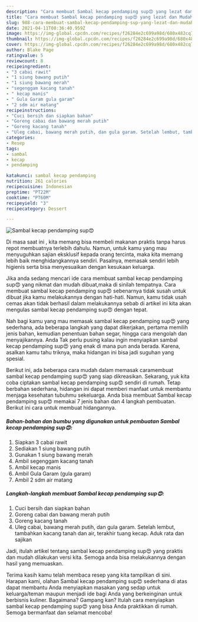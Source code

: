 ```yaml
---
description: "Cara membuat Sambal kecap pendamping sup😍 yang lezat dan Mudah Dibuat"
title: "Cara membuat Sambal kecap pendamping sup😍 yang lezat dan Mudah Dibuat"
slug: 988-cara-membuat-sambal-kecap-pendamping-sup-yang-lezat-dan-mudah-dibuat
date: 2021-04-11T08:36:40.959Z
image: https://img-global.cpcdn.com/recipes/f26284e2c699a98d/680x482cq70/sambal-kecap-pendamping-sup😍-foto-resep-utama.jpg
thumbnail: https://img-global.cpcdn.com/recipes/f26284e2c699a98d/680x482cq70/sambal-kecap-pendamping-sup😍-foto-resep-utama.jpg
cover: https://img-global.cpcdn.com/recipes/f26284e2c699a98d/680x482cq70/sambal-kecap-pendamping-sup😍-foto-resep-utama.jpg
author: Blake Page
ratingvalue: 5
reviewcount: 8
recipeingredient:
- "3 cabai rawit"
- "1 siung bawang putih"
- "1 siung bawang merah"
- "segenggam kacang tanah"
- " kecap manis"
- " Gula Garam gula garam"
- "2 sdm air matang"
recipeinstructions:
- "Cuci bersih dan siapkan bahan"
- "Goreng cabai dan bawang merah putih"
- "Goreng kacang tanah"
- "Uleg cabai, bawang merah putih, dan gula garam. Setelah lembut, tambahkan kacang tanah dan air, terakhir tuang kecap. Aduk rata dan sajikan"
categories:
- Resep
tags:
- sambal
- kecap
- pendamping

katakunci: sambal kecap pendamping 
nutrition: 261 calories
recipecuisine: Indonesian
preptime: "PT22M"
cooktime: "PT60M"
recipeyield: "3"
recipecategory: Dessert

---
```



![Sambal kecap pendamping sup😍](https://img-global.cpcdn.com/recipes/f26284e2c699a98d/680x482cq70/sambal-kecap-pendamping-sup😍-foto-resep-utama.jpg)

Di masa  saat ini , kita memang bisa membeli makanan praktis tanpa harus repot membuatnya terlebih dahulu. Namun, untuk kamu yang mau menyuguhkan sajian eksklusif kepada orang tercinta, maka kita memang lebih baik menghidangkannya sendiri. Pasalnya, memasak sendiri lebih higienis serta bisa menyesuaikan dengan kesukaan keluarga.

Jika anda sedang mencari ide cara membuat sambal kecap pendamping sup😍 yang nikmat dan mudah dibuat,maka di sinilah tempatnya. Cara membuat sambal kecap pendamping sup😍  sebenarnya tidak susah untuk dibuat jika kamu melakukannya dengan hati-hati. Namun, kamu tidak usah cemas akan tidak berhasil dalam melakukannya 
sebab di artikel ini kita akan mengulas sambal kecap pendamping sup😍 dengan tepat.  



Nah bagi kamu yang mau memasak sambal kecap pendamping sup😍 yang sederhana, ada beberapa langkah yang dapat dikerjakan, pertama memilih jenis bahan, kemudian penentuan bahan segar, hingga cara mengolah dan menyajikannya. Anda Tak perlu pusing kalau ingin menyiapkan sambal kecap pendamping sup😍 yang enak di mana pun anda berada. Karena, asalkan kamu  tahu triknya, maka hidangan ini bisa jadi suguhan yang spesial.

Berikut ini, ada beberapa cara mudah dalam memasak caramembuat sambal kecap pendamping sup😍 yang siap dikreasikan. Sekarang, yuk kita coba ciptakan sambal kecap pendamping sup😍 sendiri di rumah. Tetap berbahan sederhana, hidangan ini dapat memberi manfaat untuk membantu menjaga kesehatan tubuhmu sekeluarga. Anda bisa membuat Sambal kecap pendamping sup😍 memakai 7 jenis bahan dan 4 langkah pembuatan. Berikut ini cara untuk membuat hidangannya.

<!--inarticleads1-->

##### Bahan-bahan dan bumbu yang digunakan untuk pembuatan Sambal kecap pendamping sup😍:

1. Siapkan 3 cabai rawit
1. Sediakan 1 siung bawang putih
1. Gunakan 1 siung bawang merah
1. Ambil segenggam kacang tanah
1. Ambil  kecap manis
1. Ambil  Gula Garam (gula garam)
1. Ambil 2 sdm air matang




<!--inarticleads2-->

##### Langkah-langkah membuat Sambal kecap pendamping sup😍:

1. Cuci bersih dan siapkan bahan
1. Goreng cabai dan bawang merah putih
1. Goreng kacang tanah
1. Uleg cabai, bawang merah putih, dan gula garam. Setelah lembut, tambahkan kacang tanah dan air, terakhir tuang kecap. Aduk rata dan sajikan




Jadi, itulah artikel tentang  sambal kecap pendamping sup😍  yang praktis dan mudah dilakukan versi kita. Semoga anda bisa melakukannya dengan hasil yang memuaskan. 

Terima kasih kamu telah membaca resep yang kita tampilkan di sini. Harapan kami, olahan  Sambal kecap pendamping sup😍 sederhana di atas dapat membantu Anda menyiapkan masakan yang sedap untuk keluarga/teman maupun menjadi ide bagi Anda yang berkeinginan untuk berbisnis kuliner. Bagaimana? Gampang kan? Itulah cara menyiapkan sambal kecap pendamping sup😍 yang bisa Anda praktikkan di rumah. Semoga bermanfaat dan selamat mencoba!

